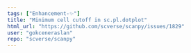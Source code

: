 ```yaml
---
tags: ["Enhancement-✨"]
title: "Minimum cell cutoff in sc.pl.dotplot"
html_url: "https://github.com/scverse/scanpy/issues/1829"
user: "gokceneraslan"
repo: "scverse/scanpy"
---
```



